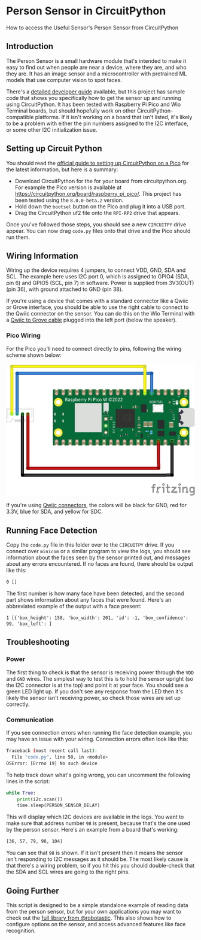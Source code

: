 # Person Sensor in CircuitPython
How to access the Useful Sensor's Person Sensor from CircuitPython

## Introduction

The Person Sensor is a small hardware module that's intended to make it easy to
find out when people are near a device, where they are, and who they are. It has
an image sensor and a microcontroller with pretrained ML models that use
computer vision to spot faces. 

There's a [detailed developer guide](https://usfl.ink/ps_dev)
available, but this project has sample code that shows you specifically how to 
get the sensor up and running using CircuitPython. It has been tested with
Raspberry Pi Pico and Wio Terminal boards, but should hopefully work on other
CircuitPython-compatible platforms. If it isn't working on a board that isn't
listed, it's likely to be a problem with either the pin numbers assigned to the
I2C interface, or some other I2C initialization issue.

## Setting up Circuit Python

You should read the [official guide to setting up CircuitPython on a Pico](https://learn.adafruit.com/getting-started-with-raspberry-pi-pico-circuitpython)
for the latest information, but here is a summary:

 - Download CircuitPython for the for your board from circuitpython.org. For
 example the Pico version is available at https://circuitpython.org/board/raspberry_pi_pico/.
 This project has been tested using the `8.0.0-beta.2` version.
 - Hold down the `bootsel` button on the Pico and plug it into a USB port.
 - Drag the CircuitPython uf2 file onto the `RPI-RP2` drive that appears.

Once you've followed those steps, you should see a new `CIRCUITPY` drive appear.
You can now drag `code.py` files onto that drive and the Pico should run them.

## Wiring Information

Wiring up the device requires 4 jumpers, to connect VDD, GND, SDA and SCL. The 
example here uses I2C port 0, which is assigned to GPIO4 (SDA, pin 6) and GPIO5
(SCL, pin 7) in software. Power is supplied from 3V3(OUT) (pin 36), with ground
attached to GND (pin 38).

If you're using a device that comes with a standard connector like a Qwiic or
Grove interface, you should be able to use the right cable to connect to the
Qwiic connector on the sensor. You can do this on the Wio Terminal with a
[Qwiic to Grove cable](https://www.sparkfun.com/products/15109) plugged into the
left port (below the speaker). 

### Pico Wiring

For the Pico you'll need to connect directly to pins, following the wiring
scheme shown below:

![Wiring diagram for Person Sensor/Pico](pico_person_sensor_bb.png)

If you're using [Qwiic connectors](https://www.sparkfun.com/qwiic), the colors 
will be black for GND, red for 3.3V, blue for SDA, and yellow for SDC.

## Running Face Detection

Copy the `code.py` file in this folder over to the `CIRCUITPY` drive. If you
connect over `minicom` or a similar program to view the logs, you should see
information about the faces seen by the sensor printed out, and messages about
any errors encountered. If no faces are found, there should be output like this:

```bash
0 []
```

The first number is how many face have been detected, and the second part shows
information about any faces that were found. Here's an abbreviated example of
the output with a face present:

```
1 [{'box_height': 158, 'box_width': 201, 'id': -1, 'box_confidence': 99, 'box_left': ]
```

## Troubleshooting

### Power

The first thing to check is that the sensor is receiving power through the
`VDD` and `GND` wires. The simplest way to test this is to hold the sensor
upright (so the I2C connector is at the top) and point it at your face. You
should see a green LED light up. If you don't see any response from the LED then
it's likely the sensor isn't receiving power, so check those wires are set up
correctly.

### Communication

If you see connection errors when running the face detection example, you may
have an issue with your wiring. Connection errors often look like this:

```bash
Traceback (most recent call last):                                                    
  File "code.py", line 50, in <module>                                                
OSError: [Errno 19] No such device 
```

To help track down what's going wrong, you can uncomment the following lines in
the script:

```python
while True:
    print(i2c.scan())
    time.sleep(PERSON_SENSOR_DELAY)
```

This will display which I2C devices are available in the logs. You want to make
sure that address number `98` is present, because that's the one used by the
person sensor. Here's an example from a board that's working:

```bash
[36, 57, 79, 98, 104]  
```

You can see that `98` is shown. If it isn't present then it means the sensor
isn't responding to I2C messages as it should be. The most likely cause is that 
there's a wiring problem, so if you hit this you should double-check that the 
SDA and SCL wires are going to the right pins.

## Going Further

This script is designed to be a simple standalone example of reading data from
the person sensor, but for your own applications you may want to check out the
[full library from @robotastic](https://github.com/robotastic/CircuitPython_UsefulSensors_PersonDetector).
This also shows how to configure options on the sensor, and access advanced
features like face recognition.